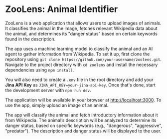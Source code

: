 # ZooLens: Animal Identifier

ZooLens is a web application that allows users to upload images of animals. It classifies the animal in the image, fetches relevant Wikipedia data about the animal, and determines its "danger status" based on certain keywords found in the description.

The app uses a machine learning model to classify the animal and an AI agent to gather information from Wikipedia. To set it up, first clone the repository using `git clone https://github.com/your-username/zoolens.git`. Navigate to the project directory with `cd zoolens` and install the necessary dependencies using `npm install`.

You will also need to create a `.env` file in the root directory and add your **Jina API Key** as `JINA_API_KEY=your-jina-api-key`. Once that's done, start the development server with `npm run dev`.

The application will be available in your browser at [http://localhost:3000](http://localhost:3000). To use the app, simply upload an image of an animal.

The app will classify the animal and fetch introductory information about it from Wikipedia. The animal’s description will be analyzed to determine its danger status, based on specific keywords (e.g., "dangerous", "aggressive", "predator"). The description and danger status will be displayed to the user.
